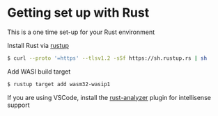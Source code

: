 # Getting set up with Rust
This is a one time set-up for your Rust environment

Install Rust via [rustup](https://rustup.rs/)
```sh
$ curl --proto '=https' --tlsv1.2 -sSf https://sh.rustup.rs | sh
```

Add WASI build target
```sh
$ rustup target add wasm32-wasip1
```

If you are using VSCode, install the [rust-analyzer](https://marketplace.visualstudio.com/items?itemName=rust-lang.rust-analyzer) plugin for intellisense support
